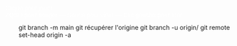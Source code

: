 git branch -m main <BRANCHE>
git récupérer l'origine
git branch -u origin/<BRANCHE>  <BRANCHE> 
git remote set-head origin -a
<!DOCTYPE html>
<html lang="fr">
<head>
  <meta charset="UTF-8" />
  <title>FPS Bouteille Cartoon</title>
  <style>
    body { margin: 0; overflow: hidden; }
    canvas { display: block; }
    #instructions {
      position: absolute;
      top: 20px;
      left: 20px;
      color: white;
      font-family: sans-serif;
      z-index: 10;
    }
  </style>
</head>
<body>
  <div id="instructions">
    Clique pour jouer<br />
    ZQSD pour bouger — Souris pour viser — Clic gauche pour tirer
  </div>

  <script type="module">
    import * as THREE from 'https://cdn.jsdelivr.net/npm/three@0.128/build/three.module.js';
    import { PointerLockControls } from 'https://cdn.jsdelivr.net/npm/three@0.128/examples/jsm/controls/PointerLockControls.js';

    let camera, scene, renderer, controls;
    let moveForward = false, moveBackward = false, moveLeft = false, moveRight = false;
    let velocity = new THREE.Vector3();
    let prevTime = performance.now();

    const objects = [];

    init();
    animate();

    function init() {
      scene = new THREE.Scene();
      scene.background = new THREE.Color(0x87ceeb);

      camera = new THREE.PerspectiveCamera(75, window.innerWidth / window.innerHeight, 1, 1000);

      renderer = new THREE.WebGLRenderer();
      renderer.setSize(window.innerWidth, window.innerHeight);
      document.body.appendChild(renderer.domElement);

      controls = new PointerLockControls(camera, document.body);
      document.body.addEventListener('click', () => controls.lock());
      scene.add(controls.getObject());

      // Sol
      const floorGeometry = new THREE.PlaneGeometry(1000, 1000);
      const floorMaterial = new THREE.MeshBasicMaterial({ color: 0x228b22 });
      const floor = new THREE.Mesh(floorGeometry, floorMaterial);
      floor.rotation.x = -Math.PI / 2;
      scene.add(floor);

      // Cibles
      for (let i = 0; i < 10; i++) {
        const boxGeometry = new THREE.BoxGeometry(1, 1, 1);
        const boxMaterial = new THREE.MeshBasicMaterial({ color: 0xff0000 });
        const box = new THREE.Mesh(boxGeometry, boxMaterial);
        box.position.set(Math.random() * 50 - 25, 0.5, Math.random() * 50 - 25);
        scene.add(box);
        objects.push(box);
      }

      // Arme (cube tenu par la caméra)
      const weaponGeometry = new THREE.BoxGeometry(0.1, 0.1, 0.5);
      const weaponMaterial = new THREE.MeshBasicMaterial({ color: 0x333333 });
      const weapon = new THREE.Mesh(weaponGeometry, weaponMaterial);
      weapon.position.set(0.3, -0.3, -0.5);
      camera.add(weapon);

      // Déplacements
      const onKeyDown = (e) => {
        switch (e.code) {
          case 'KeyZ': moveForward = true; break;
          case 'KeyS': moveBackward = true; break;
          case 'KeyQ': moveLeft = true; break;
          case 'KeyD': moveRight = true; break;
        }
      };
      const onKeyUp = (e) => {
        switch (e.code) {
          case 'KeyZ': moveForward = false; break;
          case 'KeyS': moveBackward = false; break;
          case 'KeyQ': moveLeft = false; break;
          case 'KeyD': moveRight = false; break;
        }
      };
      document.addEventListener('keydown', onKeyDown);
      document.addEventListener('keyup', onKeyUp);

      // Tir
      document.addEventListener('mousedown', (e) => {
        if (e.button === 0) {
          shoot();
        }
      });

      window.addEventListener('resize', () => {
        camera.aspect = window.innerWidth / window.innerHeight;
        camera.updateProjectionMatrix();
        renderer.setSize(window.innerWidth, window.innerHeight);
      });
    }

    function shoot() {
      const raycaster = new THREE.Raycaster();
      raycaster.setFromCamera(new THREE.Vector2(0, 0), camera);
      const hits = raycaster.intersectObjects(objects);
      if (hits.length > 0) {
        const target = hits[0].object;
        scene.remove(target);
        objects.splice(objects.indexOf(target), 1);
        console.log("Cible touchée !");
      }
    }

    function animate() {
      requestAnimationFrame(animate);
      const time = performance.now();
      const delta = (time - prevTime) / 1000;

      velocity.x -= velocity.x * 10.0 * delta;
      velocity.z -= velocity.z * 10.0 * delta;

      const speed = 100.0;

      if (moveForward) velocity.z -= speed * delta;
      if (moveBackward) velocity.z += speed * delta;
      if (moveLeft) velocity.x -= speed * delta;
      if (moveRight) velocity.x += speed * delta;

      controls.moveRight(-velocity.x * delta);
      controls.moveForward(-velocity.z * delta);

      prevTime = time;

      renderer.render(scene, camera);
    }
  </script>
</body>
</html>
